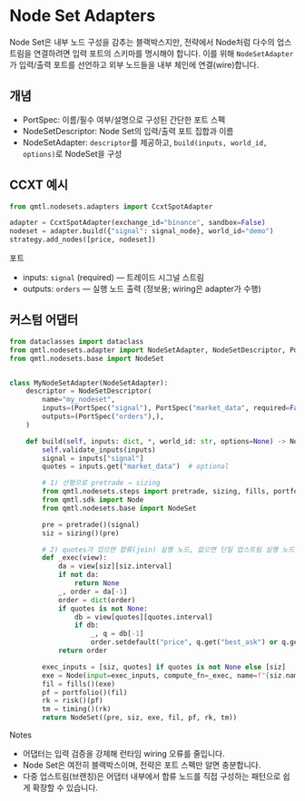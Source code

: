 # Node Set Adapters

Node Set은 내부 노드 구성을 감추는 블랙박스지만, 전략에서 Node처럼 다수의 업스트림을 연결하려면 입력 포트의 스키마를 명시해야 합니다. 이를 위해 `NodeSetAdapter`가 입력/출력 포트를 선언하고 외부 노드들을 내부 체인에 연결(wire)합니다.

## 개념

- PortSpec: 이름/필수 여부/설명으로 구성된 간단한 포트 스펙
- NodeSetDescriptor: Node Set의 입력/출력 포트 집합과 이름
- NodeSetAdapter: `descriptor`를 제공하고, `build(inputs, world_id, options)`로 NodeSet을 구성

## CCXT 예시

```python
from qmtl.nodesets.adapters import CcxtSpotAdapter

adapter = CcxtSpotAdapter(exchange_id="binance", sandbox=False)
nodeset = adapter.build({"signal": signal_node}, world_id="demo")
strategy.add_nodes([price, nodeset])
```

포트
- inputs: `signal` (required) — 트레이드 시그널 스트림
- outputs: `orders` — 실행 노드 출력 (정보용; wiring은 adapter가 수행)

## 커스텀 어댑터

```python
from dataclasses import dataclass
from qmtl.nodesets.adapter import NodeSetAdapter, NodeSetDescriptor, PortSpec
from qmtl.nodesets.base import NodeSet


class MyNodeSetAdapter(NodeSetAdapter):
    descriptor = NodeSetDescriptor(
        name="my_nodeset",
        inputs=(PortSpec("signal"), PortSpec("market_data", required=False)),
        outputs=(PortSpec("orders"),),
    )

    def build(self, inputs: dict, *, world_id: str, options=None) -> NodeSet:
        self.validate_inputs(inputs)
        signal = inputs["signal"]
        quotes = inputs.get("market_data")  # optional

        # 1) 선형으로 pretrade → sizing
        from qmtl.nodesets.steps import pretrade, sizing, fills, portfolio, risk, timing
        from qmtl.sdk import Node
        from qmtl.nodesets.base import NodeSet

        pre = pretrade()(signal)
        siz = sizing()(pre)

        # 2) quotes가 있으면 합류(join) 실행 노드, 없으면 단일 업스트림 실행 노드
        def _exec(view):
            da = view[siz][siz.interval]
            if not da:
                return None
            _, order = da[-1]
            order = dict(order)
            if quotes is not None:
                db = view[quotes][quotes.interval]
                if db:
                    _, q = db[-1]
                    order.setdefault("price", q.get("best_ask") or q.get("close"))
            return order

        exec_inputs = [siz, quotes] if quotes is not None else [siz]
        exe = Node(input=exec_inputs, compute_fn=_exec, name=f"{siz.name}_exec", interval=siz.interval, period=1)
        fil = fills()(exe)
        pf = portfolio()(fil)
        rk = risk()(pf)
        tm = timing()(rk)
        return NodeSet((pre, siz, exe, fil, pf, rk, tm))
```

Notes
- 어댑터는 입력 검증을 강제해 런타임 wiring 오류를 줄입니다.
- Node Set은 여전히 블랙박스이며, 전략은 포트 스펙만 알면 충분합니다.
 - 다중 업스트림(브랜칭)은 어댑터 내부에서 합류 노드를 직접 구성하는 패턴으로 쉽게 확장할 수 있습니다.
